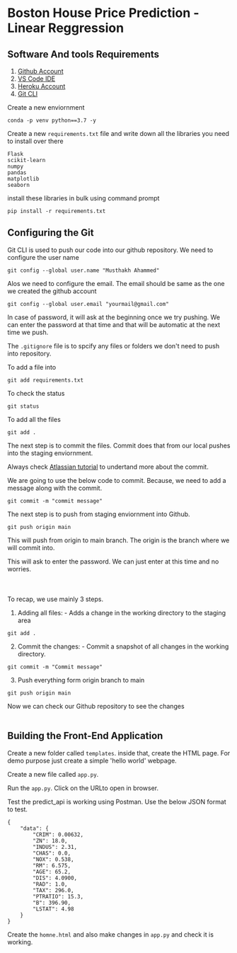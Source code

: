 # Boston House Price Prediction - Linear Reggression

## Software And tools Requirements

1. [Github Account](https://github.com)
2. [VS Code IDE](https://code.visualstudio.com/)
3. [Heroku Account](https://heroku.com)
4. [Git CLI](https://git-scm.com/downloads)


Create a new enviornment
```
conda -p venv python==3.7 -y
```

Create a new ```requirements.txt``` file and write down all the libraries you need to install over there
```
Flask
scikit-learn
numpy
pandas
matplotlib
seaborn
```
install these libraries in bulk using command prompt
```
pip install -r requirements.txt
```
## Configuring the Git
Git CLI is used to push our code into our github repository.
We need to configure the user name
```
git config --global user.name "Musthakh Ahammed"
```
Alos we need to configure the email. The email should be same as the one we created the github account
```
git config --global user.email "yourmail@gmail.com"
```
In case of password, it will ask at the beginning once we try pushing. We can enter the password at that time and that will be automatic at the next time we push.

The ```.gitignore``` file is to spcify any files or folders we don't need to push into repository. 

To add a file into
```
git add requirements.txt
```
To check the status
```
git status
```
To add all the files
```
git add .
```
The next step is to commit the files. 
Commit does that from our local pushes into the staging enviornment.

Always check [Atlassian tutorial](https://www.atlassian.com/git/tutorials/saving-changes/git-commit) to undertand more about the commit.

We are going to use the below code to commit. Because, we need to add a message along with the commit.
```
git commit -m "commit message"
```
The next step is to push from staging enviornment into Github.
```
git push origin main
```
This will push from origin to main branch. The origin is the branch where we will commit into. 

This will ask to enter the password. We can just enter at this time and no worries.
<br />
<br />
<br />
<br />
To recap, we use mainly 3 steps.
1. Adding all files: - Adds a change in the working directory to the staging area
``` 
git add .
 ```
2. Commit the changes: - Commit a snapshot of all changes in the working directory.
```
git commit -m "Commit message"
```
3. Push everything form origin branch to main
```
git push origin main
```


Now we can check our Github repository to see the changes
<br />
<br />

## Building the Front-End Application

Create a new folder called ```templates```. inside that, create the HTML page. For demo purpose just create a simple 'hello world' webpage.

Create a new file called ```app.py```.

Run the ```app.py```. Click on the URLto open in browser.

Test the predict_api is working using Postman. Use the below JSON format to test.
```
{
    "data": {
        "CRIM": 0.00632,
        "ZN": 18.0,
        "INDUS": 2.31,
        "CHAS": 0.0,
        "NOX": 0.538,
        "RM": 6.575,
        "AGE": 65.2,
        "DIS": 4.0900,
        "RAD": 1.0,
        "TAX": 296.0,
        "PTRATIO": 15.3,
        "B": 396.90,
        "LSTAT": 4.98
    }
}
```
Create the ```homne.html``` and also make changes in ```app.py``` and check it is working.